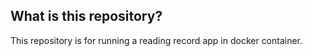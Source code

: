 ## What is this repository?

This repository is for running a reading record app in docker container.
